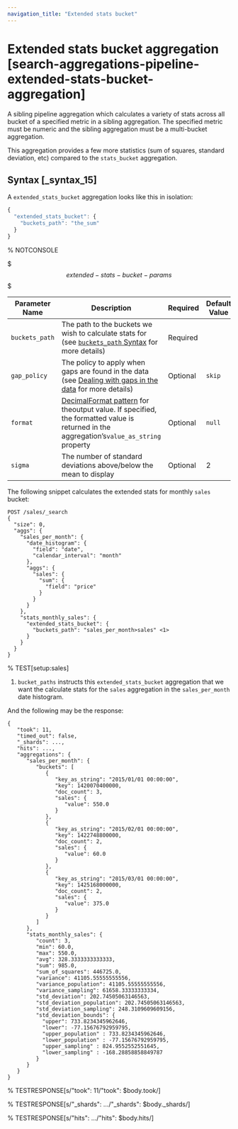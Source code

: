 ```yaml
---
navigation_title: "Extended stats bucket"
---
```


# Extended stats bucket aggregation [search-aggregations-pipeline-extended-stats-bucket-aggregation]


A sibling pipeline aggregation which calculates a variety of stats across all bucket of a specified metric in a sibling aggregation. The specified metric must be numeric and the sibling aggregation must be a multi-bucket aggregation.

This aggregation provides a few more statistics (sum of squares, standard deviation, etc) compared to the `stats_bucket` aggregation.

## Syntax [_syntax_15]

A `extended_stats_bucket` aggregation looks like this in isolation:

```js
{
  "extended_stats_bucket": {
    "buckets_path": "the_sum"
  }
}
```

%  NOTCONSOLE

$$$extended-stats-bucket-params$$$

| Parameter Name | Description | Required | Default Value |
| --- | --- | --- | --- |
| `buckets_path` | The path to the buckets we wish to calculate stats for (see [`buckets_path` Syntax](search-aggregations-pipeline.md#buckets-path-syntax) for more details) | Required |  |
| `gap_policy` | The policy to apply when gaps are found in the data (see [Dealing with gaps in the data](search-aggregations-pipeline.md#gap-policy) for more details) | Optional | `skip` |
| `format` | [DecimalFormat pattern](https://docs.oracle.com/en/java/javase/11/docs/api/java.base/java/text/DecimalFormat.md) for theoutput value. If specified, the formatted value is returned in the aggregation’s`value_as_string` property | Optional | `null` |
| `sigma` | The number of standard deviations above/below the mean to display | Optional | 2 |

The following snippet calculates the extended stats for monthly `sales` bucket:

```console
POST /sales/_search
{
  "size": 0,
  "aggs": {
    "sales_per_month": {
      "date_histogram": {
        "field": "date",
        "calendar_interval": "month"
      },
      "aggs": {
        "sales": {
          "sum": {
            "field": "price"
          }
        }
      }
    },
    "stats_monthly_sales": {
      "extended_stats_bucket": {
        "buckets_path": "sales_per_month>sales" <1>
      }
    }
  }
}
```

%  TEST[setup:sales]

1. `bucket_paths` instructs this `extended_stats_bucket` aggregation that we want the calculate stats for the `sales` aggregation in the `sales_per_month` date histogram.


And the following may be the response:

```console-result
{
   "took": 11,
   "timed_out": false,
   "_shards": ...,
   "hits": ...,
   "aggregations": {
      "sales_per_month": {
         "buckets": [
            {
               "key_as_string": "2015/01/01 00:00:00",
               "key": 1420070400000,
               "doc_count": 3,
               "sales": {
                  "value": 550.0
               }
            },
            {
               "key_as_string": "2015/02/01 00:00:00",
               "key": 1422748800000,
               "doc_count": 2,
               "sales": {
                  "value": 60.0
               }
            },
            {
               "key_as_string": "2015/03/01 00:00:00",
               "key": 1425168000000,
               "doc_count": 2,
               "sales": {
                  "value": 375.0
               }
            }
         ]
      },
      "stats_monthly_sales": {
         "count": 3,
         "min": 60.0,
         "max": 550.0,
         "avg": 328.3333333333333,
         "sum": 985.0,
         "sum_of_squares": 446725.0,
         "variance": 41105.55555555556,
         "variance_population": 41105.55555555556,
         "variance_sampling": 61658.33333333334,
         "std_deviation": 202.74505063146563,
         "std_deviation_population": 202.74505063146563,
         "std_deviation_sampling": 248.3109609609156,
         "std_deviation_bounds": {
           "upper": 733.8234345962646,
           "lower": -77.15676792959795,
           "upper_population" : 733.8234345962646,
           "lower_population" : -77.15676792959795,
           "upper_sampling" : 824.9552552551645,
           "lower_sampling" : -168.28858858849787
         }
      }
   }
}
```

%  TESTRESPONSE[s/"took": 11/"took": $body.took/]

%  TESTRESPONSE[s/"_shards": \.\.\./"_shards": $body._shards/]

%  TESTRESPONSE[s/"hits": \.\.\./"hits": $body.hits/]


